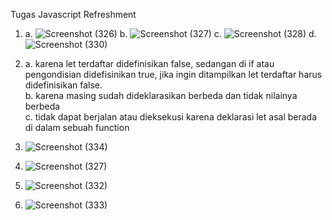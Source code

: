 Tugas Javascript Refreshment
1. a. ![Screenshot (326)](https://user-images.githubusercontent.com/84265981/157369266-87964565-41c7-446b-b16a-c24defe64ebd.png)
   b. ![Screenshot (327)](https://user-images.githubusercontent.com/84265981/157369386-1fc839aa-cdba-4758-ab34-e050c0715ecb.png)
   c. ![Screenshot (328)](https://user-images.githubusercontent.com/84265981/157369443-86ef1d8f-d79c-40c9-9361-a4fe3a46c834.png)
   d. ![Screenshot (330)](https://user-images.githubusercontent.com/84265981/157369560-adf618c2-f6be-4d14-9751-16a776342d0f.png)

2. a. karena let terdaftar didefinisikan false, sedangan di if atau pengondisian didefisinikan true, jika ingin ditampilkan let terdaftar harus didefinisikan false. </br>
   b. karena masing sudah dideklarasikan berbeda dan tidak nilainya berbeda </br>
   c. tidak dapat berjalan atau dieksekusi karena deklarasi let asal berada di dalam sebuah function </br>

3.  ![Screenshot (334)](https://user-images.githubusercontent.com/84265981/157417584-59e68e83-d909-4619-83c4-8f54473f8dbd.png)
4.  ![Screenshot (327)](https://user-images.githubusercontent.com/84265981/157415271-f21c0bbb-b82a-4cbb-9519-f963b9633abb.png)
5.  ![Screenshot (332)](https://user-images.githubusercontent.com/84265981/157415553-a2b3a0c1-bed5-4366-a0c1-3af5340b4beb.png)
6.  ![Screenshot (333)](https://user-images.githubusercontent.com/84265981/157415651-b5fbdf1a-ea97-4fc8-8e14-d45f7c8db0ba.png)